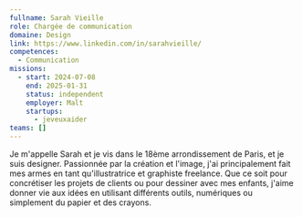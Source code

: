 ```yaml
---
fullname: Sarah Vieille
role: Chargée de communication
domaine: Design
link: https://www.linkedin.com/in/sarahvieille/
competences:
  - Communication
missions:
  - start: 2024-07-08
    end: 2025-01-31
    status: independent
    employer: Malt
    startups:
      - jeveuxaider
teams: []
---
```

Je m'appelle Sarah et je vis dans le 18ème arrondissement de Paris, et je suis designer.
Passionnée par la création et l'image, j'ai principalement fait mes armes en tant qu'illustratrice et graphiste freelance. Que ce soit pour concrétiser les projets de clients ou pour dessiner avec mes enfants, j'aime donner vie aux idées en utilisant différents outils, numériques ou simplement du papier et des crayons.